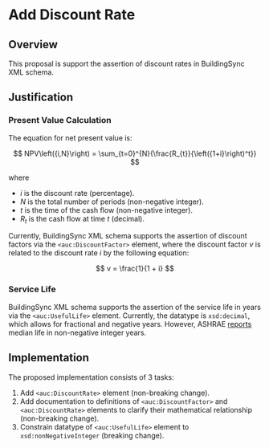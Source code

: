 # Add Discount Rate

## Overview

This proposal is support the assertion of discount rates in BuildingSync XML schema.

## Justification

### Present Value Calculation

The equation for net present value is:

$$ NPV\left({i,N}\right) = \sum_{t=0}^{N}{\frac{R_{t}}{\left({1+i}\right)^t}} $$

where
* $i$ is the discount rate (percentage).
* $N$ is the total number of periods (non-negative integer).
* $t$ is the time of the cash flow (non-negative integer).
* $R_{t}$ is the cash flow at time $t$ (decimal).

Currently, BuildingSync XML schema supports the assertion of discount factors via the `<auc:DiscountFactor>` element, where the discount factor $v$ is related to the discount rate $i$ by the following equation:

$$ v = \frac{1}{1 + i} $$

### Service Life

BuildingSync XML schema supports the assertion of the service life in years via the `<auc:UsefulLife>` element.
Currently, the datatype is `xsd:decimal`, which allows for fractional and negative years.
However, ASHRAE [reports](http://weblegacy.ashrae.org/publicdatabase/) median life in non-negative integer years.

## Implementation

The proposed implementation consists of 3 tasks:

1. Add `<auc:DiscountRate>` element (non-breaking change).
2. Add documentation to definitions of `<auc:DiscountFactor>` and `<auc:DiscountRate>` elements to clarify their mathematical relationship (non-breaking change).
3. Constrain datatype of `<auc:UsefulLife>` element to `xsd:nonNegativeInteger` (breaking change).

